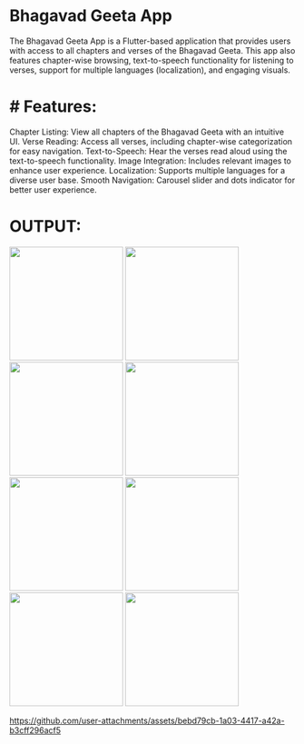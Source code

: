 # Bhagavad Geeta App

The Bhagavad Geeta App is a Flutter-based application that provides users with access to all chapters and verses of the Bhagavad Geeta.
This app also features chapter-wise browsing, text-to-speech functionality for listening to verses, support for multiple languages (localization), and engaging visuals.

# # Features:
Chapter Listing: View all chapters of the Bhagavad Geeta with an intuitive UI.
Verse Reading: Access all verses, including chapter-wise categorization for easy navigation.
Text-to-Speech: Hear the verses read aloud using the text-to-speech functionality.
Image Integration: Includes relevant images to enhance user experience.
Localization: Supports multiple languages for a diverse user base.
Smooth Navigation: Carousel slider and dots indicator for better user experience.

#  OUTPUT:

<img src="https://github.com/user-attachments/assets/80443f4a-96df-46bd-8ff0-e237bba5fa5e" width="200">
<img src="https://github.com/user-attachments/assets/32a163ba-e270-45cb-98de-84dcaaac1b63" width="200">
<img src="https://github.com/user-attachments/assets/805153f7-feed-40e6-b91f-b74ceda48faa" width="200">
<img src="https://github.com/user-attachments/assets/aabb3e80-635a-48a9-9aa7-a2be87cfc4ad" width="200">
<img src="https://github.com/user-attachments/assets/1e53ecfd-b509-47de-b62a-fbcffccb2bae" width="200">
<img src="https://github.com/user-attachments/assets/372a661b-98f2-4662-8086-9089a1741397" width="200">
<img src="https://github.com/user-attachments/assets/76fd03d2-7699-4813-86bd-825ab49302c4" width="200">
<img src="https://github.com/user-attachments/assets/77051e65-cfa2-4f64-95fa-e9f150c1bd5c" width="200">



https://github.com/user-attachments/assets/bebd79cb-1a03-4417-a42a-b3cff296acf5

